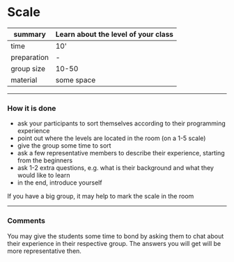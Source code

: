 
# Scale

| summary     | Learn about the level of your class |
|-------------|-------------------------------------|
| time        | 10' |
| preparation | - |
| group size  | 10-50 |
| material    | some space |

----

### How it is done

* ask your participants to sort themselves according to their programming experience
* point out where the levels are located in the room (on a 1-5 scale)
* give the group some time to sort
* ask a few representative members to describe their experience, starting from the beginners
* ask 1-2 extra questions, e.g. what is their background and what they would like to learn
* in the end, introduce yourself

If you have a big group, it may help to mark the scale in the room

----

### Comments

You may give the students some time to bond by asking them to chat about their experience in their respective group.
The answers you will get will be more representative then.